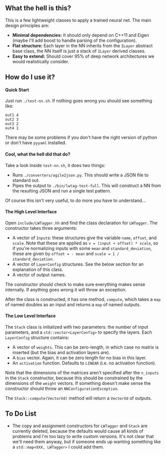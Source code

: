 What the hell is this?
----------------------

This is a few lightweight classes to apply a trained neural net. The
main design principles are:

 - **Minimal dependencies:** It should only depend on C++11 and Eigen
   (maybe I'll add boost to handle parsing of the configuration).
 - **Flat structure:** Each layer in the NN inherits from the `ILayer`
   abstract base class, the NN itself is just a stack of `ILayer`
   derived classes.
 - **Easy to extend:** Should cover 95% of deep network architectures we
   would realistically consider.

How do I use it?
----------------

#### Quick Start ####

Just run `./test-nn.sh`. If nothing goes wrong you should see
something like:

```
out1 4
out2 3
out3 2
out4 1
```

There may be some problems if you don't have the right version of
python or don't have `pyyaml` installed.

#### Cool, what the hell did that do? ####

Take a look inside `test-nn.sh`, it does two things:

 - Runs `./converters/agile2json.py`. This should write a JSON file to
   standard out.
 - Pipes the output to `./bin/lwtag-test-full`. This will construct a
   NN from the resulting JSON and run a single test pattern.

Of course this isn't very useful, to do more you have to understand...

#### The High Level Interface ####

Open `include/LWTagger.hh` and find the class declaration for `LWTagger`. The constructor takes three arguments:

 - A vector of `Input`s: these structures give the variable `name`,
   `offset`, and `scale`. Note that these are applied as `v = (input +
   offset) * scale`, so if you're normalizing inputs with some `mean`
   and `standard_deviation`, these are given by `offset = - mean` and
   `scale = 1 / standard_deviation`.
 - A vector of `LayerConfig` structures. See the below section for an
   explanation of this class.
 - A vector of output names.

The constructor should check to make sure everything makes sense
internally. If anything goes wrong it will throw an exception.

After the class is constructed, it has one method, `compute`, which
takes a `map` of named doubles as an input and returns a `map` of
named outputs.

#### The Low Level Interface ####

The `Stack` class is initialized with two parameters: the number of
input parameters, and a `std::vector<LayerConfig>` to specify the
layers. Each `LayerConfig` structure contains:

 - A vector of `weights`. This can be zero-length, in which case no
   matrix is inserted (but the bias and activation layers are).
 - A `bias` vector. Again, it can be zero length for no bias in this
   layer.
 - An `activation` function. Defaults to `LINEAR` (i.e. no activation
   function).

Note that the dimensions of the matrices aren't specified after the
`n_inputs` in the `Stack` constructor, because this should be
constrained by the dimensions of the `weight` vectors. If something
doesn't make sense the constructor should throw an
`NNConfigurationException`.

The `Stack::compute(VectorXd)` method will return a `VectorXd` of
outputs.

To Do List
----------

 - The copy and assignment constructors for `LWTagger` and `Stack` are
   currently deleted, because the defaults would cause all kinds of
   problems and I'm too lazy to write custom versions. It's not clear
   that we'll need them anyway, but if someone ends up wanting
   something like a `std::map<XXX, LWTagger>` I could add them.
